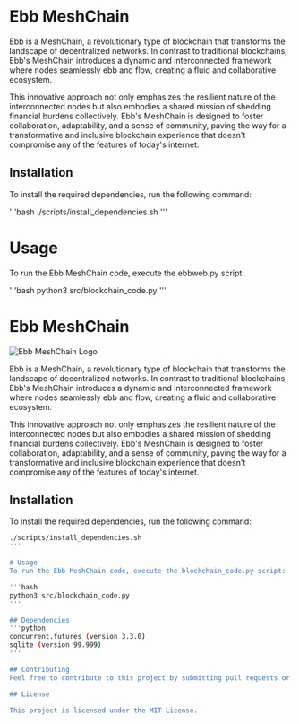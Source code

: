 # Ebb MeshChain

Ebb is a MeshChain, a revolutionary type of blockchain that transforms the landscape of decentralized networks. In contrast to traditional blockchains, Ebb's MeshChain introduces a dynamic and interconnected framework where nodes seamlessly ebb and flow, creating a fluid and collaborative ecosystem.

This innovative approach not only emphasizes the resilient nature of the interconnected nodes but also embodies a shared mission of shedding financial burdens collectively. Ebb's MeshChain is designed to foster collaboration, adaptability, and a sense of community, paving the way for a transformative and inclusive blockchain experience that doesn't compromise any of the features of today's internet.

## Installation

To install the required dependencies, run the following command:

'''bash
./scripts/install_dependencies.sh
'''

# Usage
To run the Ebb MeshChain code, execute the ebbweb.py script:

'''bash
python3 src/blockchain_code.py
'''

# Ebb MeshChain

![Ebb MeshChain Logo](src/logo.png)

Ebb is a MeshChain, a revolutionary type of blockchain that transforms the landscape of decentralized networks. In contrast to traditional blockchains, Ebb's MeshChain introduces a dynamic and interconnected framework where nodes seamlessly ebb and flow, creating a fluid and collaborative ecosystem.

This innovative approach not only emphasizes the resilient nature of the interconnected nodes but also embodies a shared mission of shedding financial burdens collectively. Ebb's MeshChain is designed to foster collaboration, adaptability, and a sense of community, paving the way for a transformative and inclusive blockchain experience that doesn't compromise any of the features of today's internet.

## Installation

To install the required dependencies, run the following command:

```bash
./scripts/install_dependencies.sh
'''

# Usage
To run the Ebb MeshChain code, execute the blockchain_code.py script:

'''bash
python3 src/blockchain_code.py
'''

## Dependencies
'''python
concurrent.futures (version 3.3.0)
sqlite (version 99.999)
'''

## Contributing
Feel free to contribute to this project by submitting pull requests or reporting issues.

## License

This project is licensed under the MIT License.




